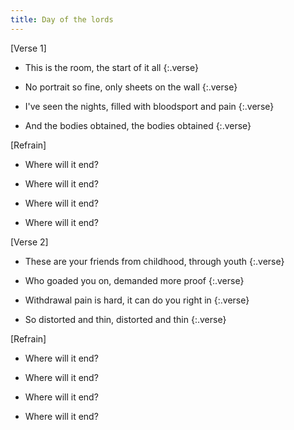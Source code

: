 ```yaml
---
title: Day of the lords
---
```


[Verse 1]

- This is the room, the start of it all
{:.verse}

- No portrait so fine, only sheets on the wall
{:.verse}

- I've seen the nights, filled with bloodsport and pain
{:.verse}

- And the bodies obtained, the bodies obtained
{:.verse}

[Refrain]

- Where will it end?

- Where will it end?

- Where will it end?

- Where will it end?


[Verse 2]

- These are your friends from childhood, through youth
{:.verse}

- Who goaded you on, demanded more proof
{:.verse}

- Withdrawal pain is hard, it can do you right in
{:.verse}

- So distorted and thin, distorted and thin
{:.verse}

[Refrain]

- Where will it end?

- Where will it end?

- Where will it end?

- Where will it end?
